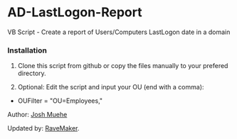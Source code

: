AD-LastLogon-Report
===================

VB Script - Create a report of Users/Computers LastLogon date in a domain

### Installation

1. Clone this script from github or copy the files manually to your prefered directory.

2. Optional: Edit the script and input your OU (end with a comma):

 - OUFilter = "OU=Employees,"




Author: [Josh Muehe][Josh Muehe]

Updated by: [RaveMaker][RaveMaker].

[Josh Muehe]: http://community.spiceworks.com/scripts/show/1490-lastlogon-vbs
[RaveMaker]: http://ravemaker.net
